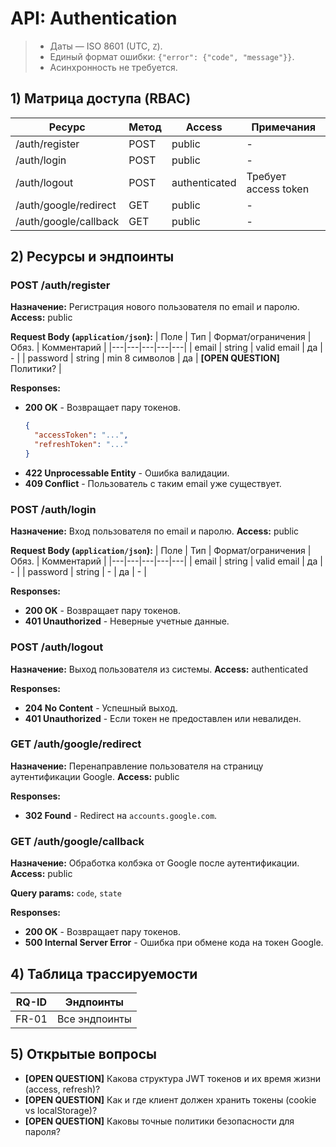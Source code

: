 # API: Authentication

> - Даты — ISO 8601 (UTC, `Z`).
> - Единый формат ошибки: `{"error": {"code", "message"}}`.
> - Асинхронность не требуется.

## 1) Матрица доступа (RBAC)

| Ресурс | Метод | Access | Примечания |
|---|---|---|---|
| /auth/register | POST | public | - |
| /auth/login | POST | public | - |
| /auth/logout | POST | authenticated | Требует access token |
| /auth/google/redirect | GET | public | - |
| /auth/google/callback | GET | public | - |

## 2) Ресурсы и эндпоинты

### POST /auth/register
**Назначение:** Регистрация нового пользователя по email и паролю.
**Access:** public

**Request Body (`application/json`):**
| Поле | Тип | Формат/ограничения | Обяз. | Комментарий |
|---|---|---|---|---|
| email | string | valid email | да | - |
| password | string | min 8 символов | да | **[OPEN QUESTION]** Политики? |

**Responses:**
- **200 OK** - Возвращает пару токенов.
  ```json
  {
    "accessToken": "...",
    "refreshToken": "..."
  }
  ```
- **422 Unprocessable Entity** - Ошибка валидации.
- **409 Conflict** - Пользователь с таким email уже существует.

### POST /auth/login
**Назначение:** Вход пользователя по email и паролю.
**Access:** public

**Request Body (`application/json`):**
| Поле | Тип | Формат/ограничения | Обяз. | Комментарий |
|---|---|---|---|---|
| email | string | valid email | да | - |
| password | string | - | да | - |

**Responses:**
- **200 OK** - Возвращает пару токенов.
- **401 Unauthorized** - Неверные учетные данные.

### POST /auth/logout
**Назначение:** Выход пользователя из системы.
**Access:** authenticated

**Responses:**
- **204 No Content** - Успешный выход.
- **401 Unauthorized** - Если токен не предоставлен или невалиден.

### GET /auth/google/redirect
**Назначение:** Перенаправление пользователя на страницу аутентификации Google.
**Access:** public

**Responses:**
- **302 Found** - Redirect на `accounts.google.com`.

### GET /auth/google/callback
**Назначение:** Обработка колбэка от Google после аутентификации.
**Access:** public

**Query params:** `code`, `state`

**Responses:**
- **200 OK** - Возвращает пару токенов.
- **500 Internal Server Error** - Ошибка при обмене кода на токен Google.

## 4) Таблица трассируемости
| RQ-ID | Эндпоинты |
|---|---|
| FR-01 | Все эндпоинты |

## 5) Открытые вопросы
- **[OPEN QUESTION]** Какова структура JWT токенов и их время жизни (access, refresh)?
- **[OPEN QUESTION]** Как и где клиент должен хранить токены (cookie vs localStorage)?
- **[OPEN QUESTION]** Каковы точные политики безопасности для пароля?